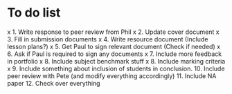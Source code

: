 # To do list

x 1. Write response to peer review from Phil
x 2. Update cover document
x 3. Fill in submission documents
x 4. Write resource document (Include lesson plans?)
x 5. Get Paul to sign relevant document (Check if needed)
x 6. Ask if Paul is required to sign any documents
x 7. Include more feedback in portfolio
x 8. Include subject benchmark stuff
x 8. Include marking criteria
x 9. Include something about inclusion of students in conclusion.
10. Include peer review with Pete (and modify everything accordingly)
11. Include NA paper
12. Check over everything
